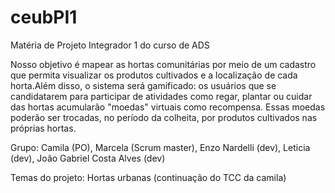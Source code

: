 # ceubPI1
Matéria de Projeto Integrador 1 do curso de ADS 

Nosso objetivo é mapear as hortas comunitárias por meio de um cadastro que permita visualizar os produtos cultivados e a localização de cada horta.Além disso, o sistema será gamificado: os usuários que se candidatarem para participar de atividades como regar, plantar ou cuidar das hortas acumularão "moedas" virtuais como recompensa. Essas moedas poderão ser trocadas, no período da colheita, por produtos cultivados nas próprias hortas.

Grupo:
Camila (PO),
Marcela (Scrum master),
Enzo Nardelli (dev),
Leticia (dev),
João Gabriel Costa Alves (dev)

Temas do projeto:
Hortas urbanas (continuação do TCC da camila)
